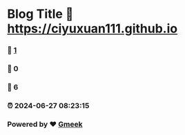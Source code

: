 # Blog Title :link: https://ciyuxuan111.github.io 
### :page_facing_up: [1](https://ciyuxuan111.github.io/tag.html) 
### :speech_balloon: 0 
### :hibiscus: 6 
### :alarm_clock: 2024-06-27 08:23:15 
### Powered by :heart: [Gmeek](https://github.com/Meekdai/Gmeek)
